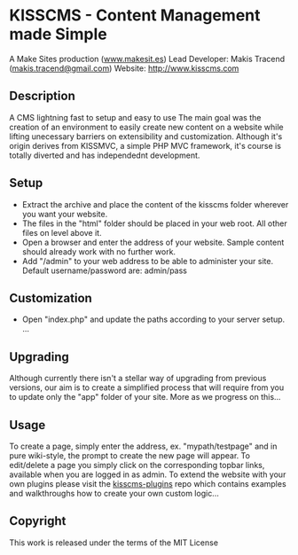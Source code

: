 ﻿KISSCMS - Content Management made Simple
=======================================
A Make Sites production (www.makesit.es)
Lead Developer: Makis Tracend (makis.tracend@gmail.com)
Website: http://www.kisscms.com

Description
-----------
A CMS lightning fast to setup and easy to use The main goal was the creation of an environment to easily create new content on a website while lifting unecessary barriers on extensibility and customization. Although it's origin derives from KISSMVC, a simple PHP MVC framework, it's course is totally diverted and has independednt development.  


Setup
-----
- Extract the archive and place the content of the kisscms folder wherever you want your website. 
- The files in the "html" folder should be placed in your web root. All other files on level above it.
- Open a browser and enter the address of your website. Sample content should already work with no further work.
- Add "/admin" to your web address to be able to administer your site. Default username/password are: admin/pass 

Customization
-----
- Open "index.php" and update the paths according to your server setup. 
...


Upgrading
---------
Although currently there isn't a stellar way of upgrading from previous versions, our aim is to create a simplified process that will require from you to update only the "app" folder of your site. More as we progress on this...


Usage
-----
To create a page, simply enter the address, ex. "mypath/testpage" and in pure wiki-style, the prompt to create the new page will appear. To edit/delete a page you simply click on the corresponding topbar links, available when you are logged in as admin. To extend the website with your own plugins please visit the [kisscms-plugins](http://github.com/makesites/kisscms-plugins) repo which contains examples and walkthroughs how to create your own custom logic...


Copyright
---------
This work is released under the terms of the MIT License
